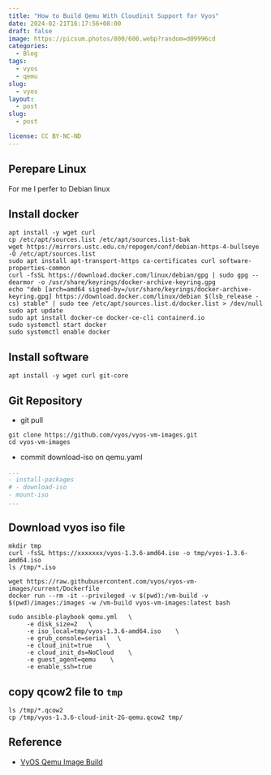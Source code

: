 ```yaml
---
title: "How to Build Qemu With Cloudinit Support for Vyos"
date: 2024-02-21T16:17:56+08:00
draft: false
image: https://picsum.photos/800/600.webp?random=d09996cd
categories:
  - Blog
tags:
  - vyos
  - qemu
slug:
  - vyos
layout: 
  - post
slug: 
  - post

license: CC BY-NC-ND
---
```


## Perepare Linux
For me I perfer to Debian linux

## Install docker
```shell
apt install -y wget curl 
cp /etc/apt/sources.list /etc/apt/sources.list-bak
wget https://mirrors.ustc.edu.cn/repogen/conf/debian-https-4-bullseye -O /etc/apt/sources.list
sudo apt install apt-transport-https ca-certificates curl software-properties-common
curl -fsSL https://download.docker.com/linux/debian/gpg | sudo gpg --dearmor -o /usr/share/keyrings/docker-archive-keyring.gpg
echo "deb [arch=amd64 signed-by=/usr/share/keyrings/docker-archive-keyring.gpg] https://download.docker.com/linux/debian $(lsb_release -cs) stable" | sudo tee /etc/apt/sources.list.d/docker.list > /dev/null
sudo apt update
sudo apt install docker-ce docker-ce-cli containerd.io
sudo systemctl start docker
sudo systemctl enable docker
```

## Install software

```shell
apt install -y wget curl git-core
```


## Git Repository

  - git pull 
```shell
git clone https://github.com/vyos/vyos-vm-images.git
cd vyos-vm-images
```

  - commit download-iso on qemu.yaml
```qemu.yml
...
- install-packages
# - download-iso
- mount-iso
...
```


## Download vyos iso file

```shell
mkdir tmp
curl -fsSL https://xxxxxxx/vyos-1.3.6-amd64.iso -o tmp/vyos-1.3.6-amd64.iso
ls /tmp/*.iso
```

```shell
wget https://raw.githubusercontent.com/vyos/vyos-vm-images/current/Dockerfile
docker run --rm -it --privileged -v $(pwd):/vm-build -v $(pwd)/images:/images -w /vm-build vyos-vm-images:latest bash

sudo ansible-playbook qemu.yml   \
     -e disk_size=2   \
     -e iso_local=tmp/vyos-1.3.6-amd64.iso    \
     -e grub_console=serial   \
     -e cloud_init=true    \
     -e cloud_init_ds=NoCloud    \
     -e guest_agent=qemu    \
     -e enable_ssh=true
```

## copy qcow2 file to `tmp`

```shell
ls /tmp/*.qcow2
cp /tmp/vyos-1.3.6-cloud-init-2G-qemu.qcow2 tmp/
```


## Reference
  - [VyOS Qemu Image Build](https://codingpackets.com/blog/vyos-qemu-image-build/)